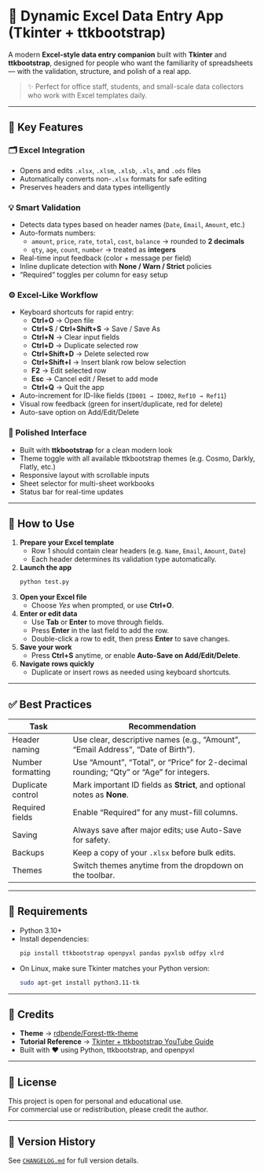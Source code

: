 # 🧮 Dynamic Excel Data Entry App (Tkinter + ttkbootstrap)

A modern **Excel-style data entry companion** built with **Tkinter** and **ttkbootstrap**, designed for people who want the familiarity of spreadsheets — with the validation, structure, and polish of a real app.  

> ✨ Perfect for office staff, students, and small-scale data collectors who work with Excel templates daily.

---

## 🚀 Key Features

### 🗂 Excel Integration
- Opens and edits `.xlsx`, `.xlsm`, `.xlsb`, `.xls`, and `.ods` files  
- Automatically converts non-`.xlsx` formats for safe editing  
- Preserves headers and data types intelligently  

### 💡 Smart Validation
- Detects data types based on header names (`Date`, `Email`, `Amount`, etc.)  
- Auto-formats numbers:
  - `amount`, `price`, `rate`, `total`, `cost`, `balance` → rounded to **2 decimals**
  - `qty`, `age`, `count`, `number` → treated as **integers**
- Real-time input feedback (color + message per field)
- Inline duplicate detection with **None / Warn / Strict** policies  
- “Required” toggles per column for easy setup  

### ⚙️ Excel-Like Workflow
- Keyboard shortcuts for rapid entry:
  - **Ctrl+O** → Open file  
  - **Ctrl+S** / **Ctrl+Shift+S** → Save / Save As  
  - **Ctrl+N** → Clear input fields  
  - **Ctrl+D** → Duplicate selected row  
  - **Ctrl+Shift+D** → Delete selected row  
  - **Ctrl+Shift+I** → Insert blank row below selection  
  - **F2** → Edit selected row  
  - **Esc** → Cancel edit / Reset to add mode  
  - **Ctrl+Q** → Quit the app  
- Auto-increment for ID-like fields (`ID001 → ID002`, `Ref10 → Ref11`)
- Visual row feedback (green for insert/duplicate, red for delete)
- Auto-save option on Add/Edit/Delete

### 🎨 Polished Interface
- Built with **ttkbootstrap** for a clean modern look  
- Theme toggle with all available ttkbootstrap themes (e.g. Cosmo, Darkly, Flatly, etc.)
- Responsive layout with scrollable inputs  
- Sheet selector for multi-sheet workbooks  
- Status bar for real-time updates

---

## 🧠 How to Use

1. **Prepare your Excel template**
   - Row 1 should contain clear headers (e.g. `Name`, `Email`, `Amount`, `Date`)
   - Each header determines its validation type automatically.
2. **Launch the app**
   ```bash
   python test.py
   ```
3. **Open your Excel file**
   - Choose *Yes* when prompted, or use **Ctrl+O**.
4. **Enter or edit data**
   - Use **Tab** or **Enter** to move through fields.
   - Press **Enter** in the last field to add the row.
   - Double-click a row to edit, then press **Enter** to save changes.
5. **Save your work**
   - Press **Ctrl+S** anytime, or enable **Auto-Save on Add/Edit/Delete**.
6. **Navigate rows quickly**
   - Duplicate or insert rows as needed using keyboard shortcuts.

---

## ✅ Best Practices

| Task | Recommendation |
|------|----------------|
| Header naming | Use clear, descriptive names (e.g., “Amount”, “Email Address”, “Date of Birth”). |
| Number formatting | Use “Amount”, “Total”, or “Price” for 2-decimal rounding; “Qty” or “Age” for integers. |
| Duplicate control | Mark important ID fields as **Strict**, and optional notes as **None**. |
| Required fields | Enable “Required” for any must-fill columns. |
| Saving | Always save after major edits; use Auto-Save for safety. |
| Backups | Keep a copy of your `.xlsx` before bulk edits. |
| Themes | Switch themes anytime from the dropdown on the toolbar. |

---

## 🧩 Requirements

- Python 3.10+  
- Install dependencies:
  ```bash
  pip install ttkbootstrap openpyxl pandas pyxlsb odfpy xlrd
  ```
- On Linux, make sure Tkinter matches your Python version:
  ```bash
  sudo apt-get install python3.11-tk
  ```

---

## 🧾 Credits

- **Theme** → [rdbende/Forest-ttk-theme](https://github.com/rdbende/Forest-ttk-theme)  
- **Tutorial Reference** → [Tkinter + ttkbootstrap YouTube Guide](https://www.youtube.com/watch?v=8m4uDS_nyCk)  
- Built with ❤️ using Python, ttkbootstrap, and openpyxl  

---

## 📜 License

This project is open for personal and educational use.  
For commercial use or redistribution, please credit the author.

---

## 🧭 Version History

See [`CHANGELOG.md`](./changelog.md) for full version details.

